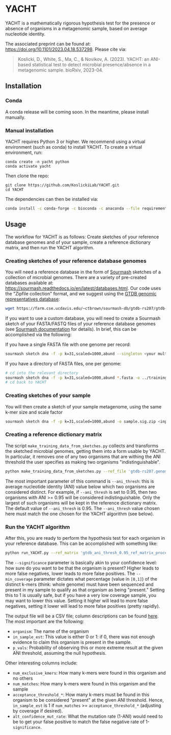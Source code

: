 # YACHT

YACHT is a mathematically rigorous hypothesis test for the presence or absence of organisms in a metagenomic sample, based on average nucleotide identity.

The associated preprint can be found at:  https://doi.org/10.1101/2023.04.18.537298. Please cite via:
>Koslicki, D., White, S., Ma, C., & Novikov, A. (2023). YACHT: an ANI-based statistical test to detect microbial presence/absence in a metagenomic sample. bioRxiv, 2023-04.


## Installation
### Conda
A conda release will be coming soon. In the meantime, please install manually.

### Manual installation
YACHT requires Python 3 or higher. We recommend using a virtual environment (such as conda) 
to install YACHT. To create a virtual environment, run:
```commandline
conda create -n yacht python
conda activate yacht
```
Then clone the repo:
```commandline
git clone https://github.com/KoslickiLab/YACHT.git
cd YACHT
```
The dependencies can then be installed via:
```bash
conda install -c conda-forge -c bioconda -c anaconda --file requirements.txt
```

## Usage
The workflow for YACHT is as follows: Create sketches of your reference database genomes and of your sample, create a reference dictionary matrix, and then run the YACHT algorithm.

### Creating sketches of your reference database genomes
You will need a reference database in the form of [Sourmash](https://sourmash.readthedocs.io/en/latest/) sketches of a collection of microbial genomes. There are a variety of pre-created databases available at: https://sourmash.readthedocs.io/en/latest/databases.html. Our code uses the "Zipfile collection" format, and we suggest using the [GTDB genomic representatives database](https://farm.cse.ucdavis.edu/~ctbrown/sourmash-db/gtdb-rs207/gtdb-rs207.genomic-reps.dna.k31.zip):
```bash
wget https://farm.cse.ucdavis.edu/~ctbrown/sourmash-db/gtdb-rs207/gtdb-rs207.genomic-reps.dna.k31.zip
```

If you want to use a custom database, you will need to create a Sourmash sketch of your FASTA/FASTQ files of your reference database genomes (see [Sourmash documentation](https://sourmash.readthedocs.io/en/latest/) for details). In brief, this can be accomplished via the following:

If you have a single FASTA file with one genome per record:
```bash
sourmash sketch dna -f -p k=31,scaled=1000,abund --singleton <your multi-FASTA file> -o training_database.sig.zip
```

If you have a directory of FASTA files, one per genome:
```bash
# cd into the relevant directory
sourmash sketch dna -f -p k=31,scaled=1000,abund *.fasta -o ../training_database.sig.zip
# cd back to YACHT
```

### Creating sketches of your sample
You will then create a sketch of your sample metagenome, using the same k-mer size and scale factor
```bash
sourmash sketch dna -f -p k=31,scaled=1000,abund -o sample.sig.zip <input FASTA/Q file>
```

### Creating a reference dictionary matrix
The script `make_training_data_from_sketches.py` collects and transforms the sketched microbial genomes, getting them into a form usable by YACHT. In particular, it removes one of any two organisms that are withing the ANI threshold the user specifies as making two organisms "indistinguishable".
```bash 
python make_training_data_from_sketches.py --ref_file 'gtdb-rs207.genomic-reps.dna.k31.zip' --ksize 31 --out_prefix 'gtdb_ani_thresh_0.95' --ani_thresh 0.95
```
The most important parameter of this command is `--ani_thresh`: this is average nucleotide identity (ANI) value below which two organisms are considered distinct. For example, if `--ani_thresh` is set to 0.95, then two organisms with ANI >= 0.95 will be considered indistinguishable. Only the largest of such organisms will be kept in the reference dictionary matrix. The default value of `--ani_thresh` is 0.95. The `--ani_thresh` value chosen here must match the one chosen for the YACHT algorithm (see below).  


### Run the YACHT algorithm
After this, you are ready to perform the hypothesis test for each organism in your reference database. This can be accomplished with something like:
```bash
python run_YACHT.py --ref_matrix 'gtdb_ani_thresh_0.95_ref_matrix_processed.npz' --sample_file 'sample.sig.zip' --ani_thresh 0.95 --significance 0.99 --min_coverage 1 --outfile 'yacht_results.csv'
```
The `--significance` parameter is basically akin to your confidence level: how sure do you want to be that the organism is present? Higher leads to more false negatives, lower leads to more false positives. 
The `--min_coverage` parameter dictates what percentage (value in `[0,1]`) of the distinct k-mers (think: whole genome) must have been sequenced and present in my sample to qualify as that organism as being "present." Setting this to 1 is usually safe, but if you have a very low coverage sample, you may want to lower this value. Setting it higher will lead to more false negatives, setting it lower will lead to more false positives (pretty rapidly).

The output file will be a CSV file; column descriptions can be found [here](docs/column_descriptions.csv). The most important are the following:
* `organism`: The name of the organism
* `in_sample_est`: This value is either 0 or 1: if 0, there was not enough evidence to claim this organism is present in the sample. 
* `p_vals`: Probability of observing this or more extreme result at the given ANI threshold, assuming the null hypothesis.

Other interesting columns include:
* `num_exclusive_kmers`: How many k-mers were found in this organism and no others
* `num_matches`: How many k-mers were found in this organism and the sample
* `acceptance_threshold_*`: How many k-mers must be found in this organism to be considered "present" at the given ANI threshold. Hence, `in_sample_est` is 1 if `num_matches` >= `acceptance_threshold_*` (adjusting by coverage if desired).
* `alt_confidence_mut_rate`: What the mutation rate (1-ANI) would need to be to get your false positive to match the false negative rate of 1-`significance`.

